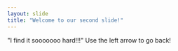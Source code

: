 ```yaml
---
layout: slide
title: "Welcome to our second slide!"
---
```

"I find it sooooooo hard!!!"
Use the left arrow to go back!
